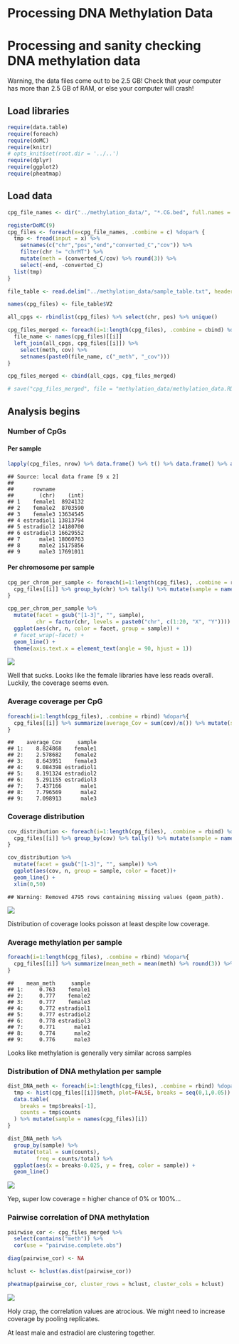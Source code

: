 # Processing DNA Methylation Data

# Processing and sanity checking DNA methylation data

Warning, the data files come out to be 2.5 GB! Check that your computer has more than 2.5 GB of RAM, or else your computer will crash!

## Load libraries


```r
require(data.table)
require(foreach)
require(doMC)
require(knitr)
# opts_knit$set(root.dir = '../..')
require(dplyr)
require(ggplot2)
require(pheatmap)
```

## Load data


```r
cpg_file_names <- dir("../methylation_data/", "*.CG.bed", full.names = T)

registerDoMC(9)
cpg_files <- foreach(x=cpg_file_names, .combine = c) %dopar% {
  tmp <- fread(input = x) %>% 
    setnames(c("chr","pos","end","converted_C","cov")) %>% 
    filter(chr != "chrMT") %>%
    mutate(meth = (converted_C/cov) %>% round(3)) %>%
    select(-end, -converted_C)
  list(tmp)
}

file_table <- read.delim("../methylation_data/sample_table.txt", header = FALSE) %>% arrange(V1)

names(cpg_files) <- file_table$V2
```


```r
all_cpgs <- rbindlist(cpg_files) %>% select(chr, pos) %>% unique()

cpg_files_merged <- foreach(i=1:length(cpg_files), .combine = cbind) %dopar% {
  file_name <- names(cpg_files)[[i]]
  left_join(all_cpgs, cpg_files[[i]]) %>%
    select(meth, cov) %>%
    setnames(paste0(file_name, c("_meth", "_cov")))
}

cpg_files_merged <- cbind(all_cpgs, cpg_files_merged)

# save("cpg_files_merged", file = "methylation_data/methylation_data.RData", compress = TRUE)
```

## Analysis begins

### Number of CpGs

#### Per sample


```r
lapply(cpg_files, nrow) %>% data.frame() %>% t() %>% data.frame() %>% add_rownames()
```

```
## Source: local data frame [9 x 2]
## 
##      rowname        .
##        (chr)    (int)
## 1    female1  8924132
## 2    female2  8703590
## 3    female3 13634545
## 4 estradiol1 13813794
## 5 estradiol2 14180700
## 6 estradiol3 16629552
## 7      male1 18060763
## 8      male2 15175856
## 9      male3 17691011
```

#### Per chromosome per sample


```r
cpg_per_chrom_per_sample <- foreach(i=1:length(cpg_files), .combine = rbind) %dopar%{
  cpg_files[[i]] %>% group_by(chr) %>% tally() %>% mutate(sample = names(cpg_files)[i])
} 

cpg_per_chrom_per_sample %>% 
  mutate(facet = gsub("[1-3]", "", sample),
         chr = factor(chr, levels = paste0("chr", c(1:20, "X", "Y")))) %>%
  ggplot(aes(chr, n, color = facet, group = sample)) +
  # facet_wrap(~facet) +
  geom_line() +
  theme(axis.text.x = element_text(angle = 90, hjust = 1))
```

![](1-Methylation_sanity_check_files/figure-html/cpg_per_chrom_per_sample-1.png)

Well that sucks. Looks like the female libraries have less reads overall. Luckily, the coverage seems even.

### Average coverage per CpG


```r
foreach(i=1:length(cpg_files), .combine = rbind) %dopar%{
  cpg_files[[i]] %>% summarize(average_Cov = sum(cov)/n()) %>% mutate(sample = names(cpg_files)[i])
}
```

```
##    average_Cov     sample
## 1:    8.824868    female1
## 2:    2.578682    female2
## 3:    8.643951    female3
## 4:    9.084398 estradiol1
## 5:    8.191324 estradiol2
## 6:    5.291155 estradiol3
## 7:    7.437166      male1
## 8:    7.796569      male2
## 9:    7.098913      male3
```

### Coverage distribution


```r
cov_distribution <- foreach(i=1:length(cpg_files), .combine = rbind) %dopar%{
  cpg_files[[i]] %>% group_by(cov) %>% tally() %>% mutate(sample = names(cpg_files)[i])
}

cov_distribution %>%
  mutate(facet = gsub("[1-3]", "", sample)) %>%
  ggplot(aes(cov, n, group = sample, color = facet))+
  geom_line() +
  xlim(0,50)
```

```
## Warning: Removed 4795 rows containing missing values (geom_path).
```

![](1-Methylation_sanity_check_files/figure-html/cov_distribution-1.png)

Distribution of coverage looks poisson at least despite low coverage.

### Average methylation per sample


```r
foreach(i=1:length(cpg_files), .combine = rbind) %dopar%{
  cpg_files[[i]] %>% summarize(mean_meth = mean(meth) %>% round(3)) %>% mutate(sample = names(cpg_files)[i])
}
```

```
##    mean_meth     sample
## 1:     0.763    female1
## 2:     0.777    female2
## 3:     0.777    female3
## 4:     0.772 estradiol1
## 5:     0.777 estradiol2
## 6:     0.778 estradiol3
## 7:     0.771      male1
## 8:     0.774      male2
## 9:     0.776      male3
```

Looks like methylation is generally very similar across samples

### Distribution of DNA methylation per sample


```r
dist_DNA_meth <- foreach(i=1:length(cpg_files), .combine = rbind) %dopar%{
  tmp <- hist(cpg_files[[i]]$meth, plot=FALSE, breaks = seq(0,1,0.05))
  data.table(
    breaks = tmp$breaks[-1],
    counts = tmp$counts 
  ) %>% mutate(sample = names(cpg_files)[i])
}

dist_DNA_meth %>%
  group_by(sample) %>%
  mutate(total = sum(counts),
         freq = counts/total) %>%
  ggplot(aes(x = breaks-0.025, y = freq, color = sample)) +
  geom_line()
```

![](1-Methylation_sanity_check_files/figure-html/dist_DNA_meth-1.png)

Yep, super low coverage = higher chance of 0% or 100%...

### Pairwise correlation of DNA methylation


```r
pairwise_cor <- cpg_files_merged %>%
  select(contains("meth")) %>%
  cor(use = "pairwise.complete.obs")

diag(pairwise_cor) <- NA

hclust <- hclust(as.dist(pairwise_cor))

pheatmap(pairwise_cor, cluster_rows = hclust, cluster_cols = hclust)
```

![](1-Methylation_sanity_check_files/figure-html/pairwise_cor-1.png)

Holy crap, the correlation values are atrocious. We might need to increase coverage by pooling replicates.

At least male and estradiol are clustering together.

